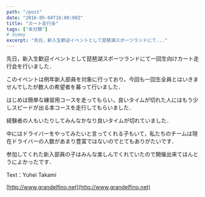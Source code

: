 ```yaml
---
path: "/post"
date: "2016-05-04T16:00:00Z"
title: "カート走行会"
tags: ["未分類"]
# dummy
excerpt: "先日，新入生歓迎イベントとして琵琶湖スポーツランドにて..."
---
```




[](04-1.jpg)

先日，新入生歓迎イベントとして琵琶湖スポーツランドにて一回生向けカート走行会を行いました．

このイベントは例年新入部員を対象に行っており，今回も一回生全員とはいきませんでしたが数人の希望者を募って行いました．

はじめは簡単な練習用コースを走ってもらい，良いタイムが切れた人にはもう少しスピードが出る本コースを走行してもらいました．

経験者の人もいたりしてみんなかなり良いタイムが切れていました．

中にはドライバーをやってみたいと言ってくれる子もいて，私たちのチームは現在ドライバーの人数があまり豊富ではないのでとてもありがたいです．

参加してくれた新入部員の子はみんな楽しんでくれていたので開催出来てほんとうによかったです．

Text：Yuhei Takami

[http://www.grandelfino.net](http://www.grandelfino.net)

